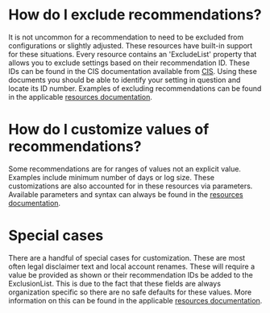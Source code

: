 # How do I exclude recommendations?
It is not uncommon for a recommendation to need to be excluded from configurations or slightly adjusted. These resources have built-in support for these situations.
Every resource contains an 'ExcludeList' property that allows you to exclude settings based on their recommendation ID. These IDs can be found in the CIS documentation available from [CIS](./cis.md). Using these documents you should be able to identify your setting in question and locate its ID number. Examples of excluding recommendations can be found in the applicable [resources documentation](/src/CISDSC/docs).

# How do I customize values of recommendations?
Some recommendations are for ranges of values not an explicit value. Examples include minimum number of days or log size. These customizations are also accounted for in these resources via parameters. Available parameters and syntax can always be found in the [resources documentation](/src/CISDSC/docs).

# Special cases
There are a handful of special cases for customization. These are most often legal disclaimer text and local account renames. These will require a value be provided as shown or their recommendation IDs be added to the ExclusionList. This is due to the fact that these fields are always organization specific so there are no safe defaults for these values. More information on this can be found in the applicable [resources documentation](/src/CISDSC/docs).